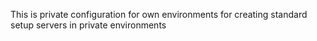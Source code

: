 This is private configuration for own environments for creating standard setup servers in private environments
